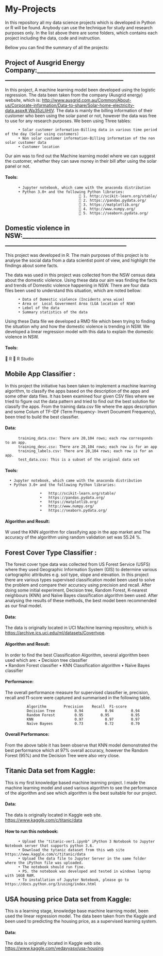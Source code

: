 # My-Projects
In this repository all my data science projects which is developed in Python or R will be found. Anybody can use the technique for study and research purposes only. In the list above there are some folders, which contains each project including the data, code and instruction.

Bellow you can find the summary of all the projects:

## Project of Ausgrid Energy Company:______________________________________________________________________________
In this project, A machine learning model been developed using the logistic regression. The data been taken from the company (Ausgrid energy) website, which is: http://www.ausgrid.com.au/Common/About-us/Corporate-information/Data-to-share/Solar-home-electricity-data.aspx#.Wa35zLIjHIV. The data is mainly the billing information of their customer who been using the solar panel or not, however the data was free to use for any research purposes. We been using Three tables:

          •	Solar customer information-Billing data in various time period of the day (Solar using customers)
          •	Non solar customer information-Billing information of the non solar customer data 
          •	Customer location

Our aim was to find out the Machine learning model where we can suggest the customer, whether they can save money in their bill after using the solar panel or not. 

   #### Tools: 
          •	Jupyter notebook, which came with the anaconda distribution
          •	Python 3.0+ and the following Python libraries:
                                      	1. http://scikit-learn.org/stable/ 
                                      	2. https://pandas.pydata.org/ 
                                      	3. https://matplotlib.org/ 
                                      	4. http://www.numpy.org/ 
                                      	5. https://seaborn.pydata.org/ 





## Domestic violence in NSW:____________________________________________________________________________________
This project was developed in R.  The main purposes of this project is to analyse the social data from a data scientist point of view, and highlight the findings about some facts. 

The data was used in this project was collected from the NSW census data about the domestic violence. Using these data our aim was finding the facts and trends of Domestic violence happening in NSW.  There are four data files been used to understand this situation, which are noted bellow:

          •	Data of Domestic violence (Incidents area wise)
          •	Area or  Local Government Area (LGA location of NSW)
          •	Lebel of the data
          •	Summary statistics of the data

Using these Data file we developed a RMD file which been trying to finding the situation why and how the domestic violence is trending in NSW. We developed a linear regression model with this data to explain the domestic violence in NSW. 

#### Tools: 
	R
	R Studio



## Mobile App Classifier :

In this project the initiative has been taken to implement a machine learning algorithm, to classify the apps based on the description of the apps and some other data files. It has been examined four given CSV files where we tried to figure out the data pattern and tried to find out the best solution for classify the apps. From the training data.csv file where the apps description and some Colum of TF-IDF (Term Frequency- Invert Document Frequency), been tried to build the best classifier.

#### Data:
          training_data.csv: There are 20,104 rows; each row corresponds to an app. 
          training_desc.csv: There are 20,104 rows; each row is for an app 
          training_labels.csv: There are 20,104 rows; each row is for an app. 
          test_data.csv: This is a subset of the original data set 
          
#### Tools:
      •	Jupyter notebook, which came with the anaconda distribution
      •	Python 3.0+ and the following Python libraries:

                    •	http://scikit-learn.org/stable/ 
                    •	https://pandas.pydata.org/ 
                    •	https://matplotlib.org/ 
                    •	http://www.numpy.org/ 
                    •	https://seaborn.pydata.org/ 

#### Algorithm and Result:
W used the KNN algorithm for classifying app in the app market and The accuracy of the algorithm using random validation set was 55.24 %.


## Forest Cover Type Classifier :
The forest cover type data was collected from US Forest Service (USFS) where they used Geographic Information System (GIS) to determine various cartographic attributes e.g. soil type, slope and elevation. In this project there are various types supervised classification model been used to solve the problem and compare their accuracy using precision and recall. After doing some initial experiment, Decision tree, Random Forest, K-nearest neighbours (KNN) and Naïve Bayes classification algorithm been used. After analysing the results of these methods, the best model been recommended as our final model. 

#### Data: 
The data is originally located in UCI Machine learning repository, which is https://archive.ics.uci.edu/ml/datasets/Covertype. 

#### Algorithm and Result:
In order to find the best Classification Algorithm, several algorithm been used which are:
            •	Decision tree classifier            
            •	Random Forest classifier
            •	KNN Classification algorithm
            •	Naïve Bayes classifier 

#### Performance:
The overall performance measure for supervised classifier ie, precision, recall and f1-score were captured and summarised in the following table. 

              Algorithm 	   Precision	Recall	F1-score
              Decision Tree     	0.94	      0.94	      0.94
              Random Forest      	0.95        0.95	      0.95
              KNN                   0.97	      0.97        0.97
              Naïve Bayees          0.73	      0.72	      0.70

#### Overall Performance: 	
From the above table it has been observe that KNN model demonstrated the best performance which at 97% overall accuracy, however the Random Forest (95%) and the Decision Tree were also very close. 


## Titanic Data set from Kaggle:
This is my first knowledge based machine learning project.  I made the machine learning model and used various algorithm to see the performance of the algorithm and see which algorithm is the best suitable for our project. 

#### Data: 
The data is originally located in Kaggle web site.
https://www.kaggle.com/c/titanic/data

#### How to run this notebook:
          •	Upload the "titanic-ver1.ipynb" iPython 3 Notebook to Jupyter Notebook server that supports python 3.6.
          •	Download the tytanic dataset from this web site https://www.kaggle.com/c/titanic/data
          •	Upload the data file to Jupyter Server in the same folder where the iPython file was uploaded.
          •	The notebook should run fine.
          •	PS. the notebook was developed and tested in windows laptop with 16GB RAM.
          •	To installation of Jupyter Notebook, please go to https://docs.python.org/3/using/index.html
          
          
## USA housing price Data set from Kaggle:
This is a learning stage, knowledge base machine learning model, been used the linear regression model. The data been taken from the Kaggle and been used to predicting the housing price, as a supervised learning  system. 

#### Data: 
The data is originally located in Kaggle web site.
 https://www.kaggle.com/vedavyasv/usa-housing
  
















